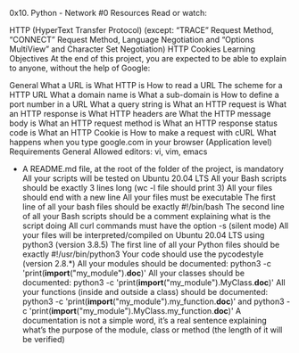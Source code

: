 0x10. Python - Network #0
Resources
Read or watch:

HTTP (HyperText Transfer Protocol) (except: “TRACE” Request Method, “CONNECT” Request Method, Language Negotiation and “Options MultiView” and Character Set Negotiation)
HTTP Cookies
Learning Objectives
At the end of this project, you are expected to be able to explain to anyone, without the help of Google:

General
What a URL is
What HTTP is
How to read a URL
The scheme for a HTTP URL
What a domain name is
What a sub-domain is
How to define a port number in a URL
What a query string is
What an HTTP request is
What an HTTP response is
What HTTP headers are
What the HTTP message body is
What an HTTP request method is
What an HTTP response status code is
What an HTTP Cookie is
How to make a request with cURL
What happens when you type google.com in your browser (Application level)
Requirements
General
Allowed editors: vi, vim, emacs
- A README.md file, at the root of the folder of the project, is mandatory
All your scripts will be tested on Ubuntu 20.04 LTS
All your Bash scripts should be exactly 3 lines long (wc -l file should print 3)
All your files should end with a new line
All your files must be executable
The first line of all your bash files should be exactly #!/bin/bash
The second line of all your Bash scripts should be a comment explaining what is the script doing
All curl commands must have the option -s (silent mode)
All your files will be interpreted/compiled on Ubuntu 20.04 LTS using python3 (version 3.8.5)
The first line of all your Python files should be exactly #!/usr/bin/python3
Your code should use the pycodestyle (version 2.8.*)
All your modules should be documented: python3 -c 'print(__import__("my_module").__doc__)'
All your classes should be documented: python3 -c 'print(__import__("my_module").MyClass.__doc__)'
All your functions (inside and outside a class) should be documented: python3 -c 'print(__import__("my_module").my_function.__doc__)' and python3 -c 'print(__import__("my_module").MyClass.my_function.__doc__)'
A documentation is not a simple word, it’s a real sentence explaining what’s the purpose of the module, class or method (the length of it will be verified)
